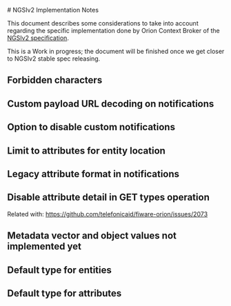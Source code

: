 #<a name="top"></a> NGSIv2 Implementation Notes

This document describes some considerations to take into account
regarding the specific implementation done by Orion Context Broker
of the [NGSIv2 specification](http://telefonicaid.github.io/fiware-orion/api/v2/stable/).

This is a Work in progress; the document will be finished once we get closer to
NGSIv2 stable spec releasing.

## Forbidden characters

## Custom payload URL decoding on notifications

## Option to disable custom notifications

## Limit to attributes for entity location

## Legacy attribute format in notifications

## Disable attribute detail in GET types operation

Related with: https://github.com/telefonicaid/fiware-orion/issues/2073

## Metadata vector and object values not implemented yet

## Default type for entities

## Default type for attributes

